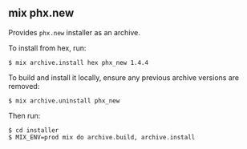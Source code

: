 ## mix phx.new

Provides `phx.new` installer as an archive.

To install from hex, run:

    $ mix archive.install hex phx_new 1.4.4

To build and install it locally,
ensure any previous archive versions are removed:

    $ mix archive.uninstall phx_new

Then run:

    $ cd installer
    $ MIX_ENV=prod mix do archive.build, archive.install

